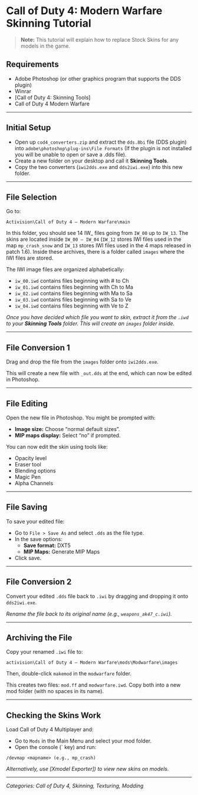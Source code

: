 # Call of Duty 4: Modern Warfare Skinning Tutorial

> **Note:** This tutorial will explain how to replace Stock Skins for any models in the game.

## Requirements

- Adobe Photoshop (or other graphics program that supports the DDS plugin)
- Winrar
- [Call of Duty 4: Skinning Tools]
- Call of Duty 4 Modern Warfare

---

## Initial Setup
- Open up `cod4_converters.zip` and extract the `dds.8bi` file (DDS plugin) into `adobe\photoshop\plug-ins\File Formats` (If the plugin is not installed you will be unable to open or save a .dds file).
- Create a new folder on your desktop and call it **Skinning Tools**.
- Copy the two converters (`iwi2dds.exe` and `dds2iwi.exe`) into this new folder.

---

## File Selection
Go to:
```
Activision\Call of Duty 4 – Modern Warfare\main
```
In this folder, you should see 14 IW_ files going from `IW_00` up to `IW_13`. The skins are located inside `IW_00 – IW_04` (`IW_12` stores IWI files used in the map `mp_crash_snow` and `IW_13` stores IWI files used in the 4 maps released in patch 1.6). Inside these archives, there is a folder called `images` where the IWI files are stored.

The IWI image files are organized alphabetically:
- `iw_00.iwd` contains files beginning with # to Ch
- `iw_01.iwd` contains files beginning with Ch to Ma
- `iw_02.iwd` contains files beginning with Ma to Sa
- `iw_03.iwd` contains files beginning with Sa to Ve
- `iw_04.iwd` contains files beginning with Ve to Z

*Once you have decided which file you want to skin, extract it from the `.iwd` to your **Skinning Tools** folder. This will create an `images` folder inside.*

---

## File Conversion 1
Drag and drop the file from the `images` folder onto `iwi2dds.exe`.

This will create a new file with `_out.dds` at the end, which can now be edited in Photoshop.

---

## File Editing
Open the new file in Photoshop. You might be prompted with:
- **Image size:** Choose “normal default sizes”.
- **MIP maps display:** Select “no” if prompted.

You can now edit the skin using tools like:
- Opacity level
- Eraser tool
- Blending options
- Magic Pen
- Alpha Channels

---

## File Saving
To save your edited file:
- Go to `File > Save As` and select `.dds` as the file type.
- In the save options:
  - **Save format:** DXT5
  - **MIP Maps:** Generate MIP Maps
- Click save.

---

## File Conversion 2
Convert your edited `.dds` file back to `.iwi` by dragging and dropping it onto `dds2iwi.exe`.

*Rename the file back to its original name (e.g., `weapons_ak47_c.iwi`).*

---

## Archiving the File
Copy your renamed `.iwi` file to:
```
activision\Call of Duty 4 – Modern Warfare\mods\Modwarfare\images
```
Then, double-click `makemod` in the `modwarfare` folder.

This creates two files: `mod.ff` and `modwarfare.iwd`. Copy both into a new mod folder (with no spaces in its name).

---

## Checking the Skins Work
Load Call of Duty 4 Multiplayer and:
- Go to `Mods` in the Main Menu and select your mod folder.
- Open the console (` key) and run:
```
/devmap <mapname> (e.g., mp_crash)
```

*Alternatively, use [Xmodel Exporter]) to view new skins on models.*

---

*Categories: Call of Duty 4, Skinning, Texturing, Modding*
